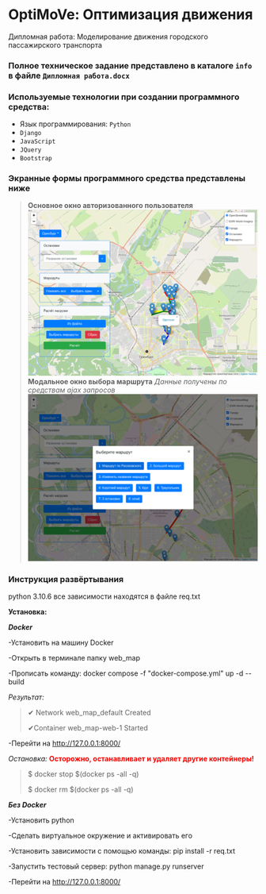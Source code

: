 # OptiMoVe: Оптимизация движения
Дипломная работа: Моделирование движения городского пассажирского транспорта

### Полное техническое задание представлено в каталоге `info` в файле `Дипломная работа.docx`

### Используемые технологии при создании программного средства:
* Язык программирования: `Python`
* `Django`
* `JavaScript`
* `JQuery`
* `Bootstrap`

### Экранные формы программного средства представлены ниже

>**Основное окно авторизованного пользователя**
>![Карта](info/scrin1.png)
>**Модальное окно выбора маршрута**
>*Данные получены по средствам ajax запросов*
>![*Выберите маршрут*](info/scrin2.png)

### Инструкция развёртывания

python 3.10.6
все зависимости находятся в файле req.txt

**Установка:**

***Docker***

-Установить на машину Docker

-Открыть в терминале папку web_map

-Прописать команду: docker compose -f "docker-compose.yml" up -d --build

*Результат:*

>✔ Network web_map_default Created
>
>✔Container web_map-web-1 Started

-Перейти на http://127.0.0.1:8000/

*Остановка:* **<span style="color:red">Осторожно, останавливает и удаляет другие контейнеры!</span>**

>\$ docker stop $(docker ps -all -q)
>
>\$ docker rm $(docker ps -all -q)

***Без Docker***

-Установить python

-Сделать виртуальное окружение и активировать его

-Установить зависимости с помощью команды: pip install -r req.txt

-Запустить тестовый сервер: python manage.py runserver

-Перейти на http://127.0.0.1:8000/
